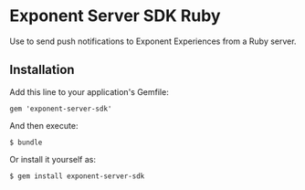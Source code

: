 # Exponent Server SDK Ruby

Use to send push notifications to Exponent Experiences from a Ruby server.

## Installation

Add this line to your application's Gemfile:

    gem 'exponent-server-sdk'

And then execute:

    $ bundle

Or install it yourself as:

    $ gem install exponent-server-sdk
